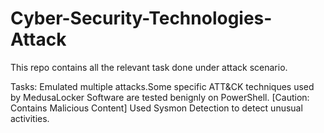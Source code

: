 # Cyber-Security-Technologies-Attack

This repo contains all the relevant task done under attack scenario.

Tasks:
Emulated multiple attacks.Some specific ATT&CK techniques used by MedusaLocker Software are tested benignly on PowerShell. [Caution: Contains Malicious Content] 
Used Sysmon Detection to detect unusual activities. 
